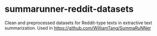 # summarunner-reddit-datasets

Clean and preprocessed datasets for Reddit-type texts in extractive text summarization. Used in https://github.com/WiIIiamTang/SummaRuNNer

